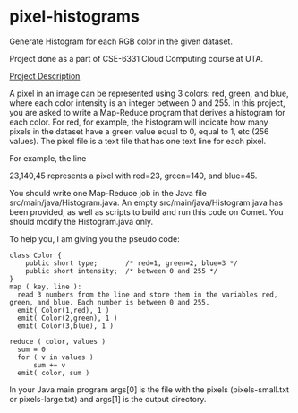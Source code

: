 # pixel-histograms
Generate Histogram for each RGB color in the given dataset.

Project done as a part of CSE-6331 Cloud Computing course at UTA.

<a href="https://lambda.uta.edu/cse6331/spring20/project1.html">Project Description</a>

<p>A pixel in an image can be represented using 3 colors: red, green, and blue, where each color intensity is an integer between 0 and 255. In this project, you are asked to write a Map-Reduce program that derives a histogram for each color. For red, for example, the histogram will indicate how many pixels in the dataset have a green value equal to 0, equal to 1, etc (256 values). The pixel file is a text file that has one text line for each pixel.</p> 

<p>For example, the line</p>

<p>23,140,45 represents a pixel with red=23, green=140, and blue=45.</p>

<p>You should write one Map-Reduce job in the Java file src/main/java/Histogram.java. An empty src/main/java/Histogram.java has been provided, as well as scripts to build and run this code on Comet. You should modify the Histogram.java only.</p>

To help you, I am giving you the pseudo code:

```
class Color {
    public short type;       /* red=1, green=2, blue=3 */
    public short intensity;  /* between 0 and 255 */
}
map ( key, line ):
  read 3 numbers from the line and store them in the variables red, green, and blue. Each number is between 0 and 255.
  emit( Color(1,red), 1 )
  emit( Color(2,green), 1 )
  emit( Color(3,blue), 1 )

reduce ( color, values )
  sum = 0
  for ( v in values )
      sum += v
  emit( color, sum )
```
In your Java main program args[0] is the file with the pixels (pixels-small.txt or pixels-large.txt) and args[1] is the output directory.
